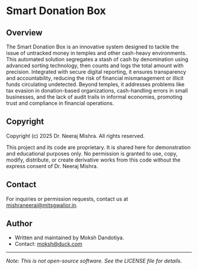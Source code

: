 # Smart Donation Box

## Overview
The Smart Donation Box is an innovative system designed to tackle the issue of untracked money in temples and other cash-heavy environments. This automated solution segregates a stash of cash by denomination using advanced sorting technology, then counts and logs the total amount with precision. Integrated with secure digital reporting, it ensures transparency and accountability, reducing the risk of financial mismanagement or illicit funds circulating undetected. Beyond temples, it addresses problems like tax evasion in donation-based organizations, cash-handling errors in small businesses, and the lack of audit trails in informal economies, promoting trust and compliance in financial operations.

## Copyright
Copyright (c) 2025 Dr. Neeraj Mishra. All rights reserved.

This project and its code are proprietary. It is shared here for demonstration and educational purposes only. No permission is granted to use, copy, modify, distribute, or create derivative works from this code without the express consent of Dr. Neeraj Mishra.

## Contact
For inquiries or permission requests, contact us at mishraneeraj@mitsgwalior.in.

## Author
- Written and maintained by Moksh Dandotiya.
- Contact: moksh@duck.com
---
*Note: This is not open-source software. See the LICENSE file for details.*